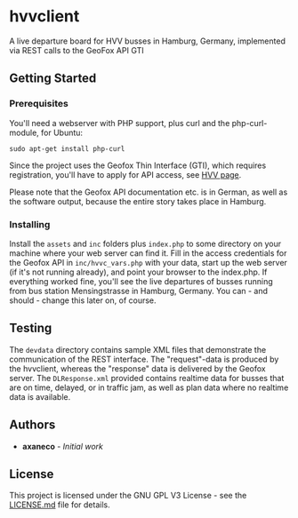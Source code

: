 # hvvclient
A live departure board for HVV busses in Hamburg, Germany, implemented via REST calls to the GeoFox API GTI

## Getting Started

### Prerequisites

You'll need a webserver with PHP support, plus curl and the php-curl-module, for Ubuntu:
```
sudo apt-get install php-curl
```
Since the project uses the Geofox Thin Interface (GTI), which requires registration, you'll have to apply for API access, see [HVV page](https://www.hvv.de/de/fahrplaene/abruf-fahrplaninfos/datenabruf).

Please note that the Geofox API documentation etc. is in German, as well as the software output, because the entire story takes place in Hamburg.

### Installing

Install the ```assets``` and ```inc``` folders plus ```index.php``` to some directory on your machine where your web server can find it. Fill in the access credentials for the Geofox API in ```inc/hvvc_vars.php``` with your data, start up the web server (if it's not running already), and point your browser to the index.php. 
If everything worked fine, you'll see the live departures of busses running from bus station Mensingstrasse in Hamburg, Germany. You can - and should - change this later on, of course.

## Testing

The ```devdata``` directory contains sample XML files that demonstrate the communication of the REST interface.
The "request"-data is produced by the hvvclient, whereas the "response" data is delivered by the Geofox server.
The ```DLResponse.xml``` provided contains realtime data for busses that are on time, delayed, or in traffic jam, as well as plan data where no realtime data is available.

## Authors

* **axaneco** - *Initial work*

## License

This project is licensed under the GNU GPL V3 License - see the [LICENSE.md](LICENSE.md) file for details.
